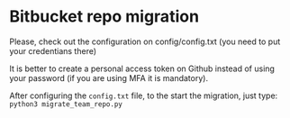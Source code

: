 # Bitbucket repo migration #
Please, check out the configuration on config/config.txt (you need to put your credentians there)

It is better to create a personal access token on Github instead of using your password (if you are using MFA it is mandatory).

After configuring the `config.txt` file, to the start the migration, just type: 
    ```
    python3 migrate_team_repo.py
    ```
